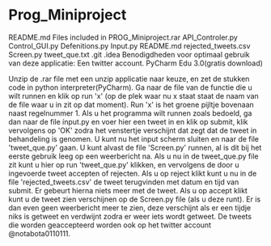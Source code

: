 # Prog_Miniproject
README.md
Files included in PROG_Miniproject.rar
API_Controler.py
Control_GUI.py
Defenitions.py
Input.py
README.md
rejected_tweets.csv
Screen.py
tweet_que.txt
.git
.idea
Benodigdheden voor optimaal gebruik van deze applicatie:
Een twitter account.
PyCharm Edu 3.0(gratis download)

Unzip de .rar file met een unzip applicatie naar keuze, en zet de stukken code in python interpreter(PyCharm). 
Ga naar de file van de functie die u wilt runnen en klik op run 'x' (op de plek waar nu x staat staat de naam van de file waar u in zit op dat moment). Run 'x' is het groene pijltje bovenaan naast regelnummer 1. Als u het programma wilt runnen zoals bedoeld, ga dan naar de file ínput.py en voer hier een tweet in en klik op submit, klik vervolgens op 'OK' zodra het venstertje verschijnt dat zegt dat de tweet in behandeling is genomen. U kunt nu het input scherm sluiten en naar de file 'tweet_que.py' gaan. U kunt alvast de file 'Screen.py' runnen, al is dit bij het eerste gebruik leeg op een weerbericht na. Als u nu in de tweet_que.py file zit kunt u hier op run 'tweet_que.py' klikken, en vervolgens de door u ingevoerde tweet accepten of rejecten. Als u op reject klikt kunt u nu in de file 'rejected_tweets.csv' de tweet terugvinden met datum en tijd van submit. Er gebeurt hierna niets meer met de tweet. Als u op accept klikt kunt u de tweet zien verschijnen op de Screen.py file (als u deze runt). Er is dan even geen weerbericht meer te zien, deze verschijnt als er een tijdje niks is getweet en verdwijnt zodra er weer iets wordt getweet. De tweets die worden geaccepteerd worden ook op het twitter account @notabota0110111.
